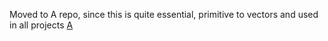 Moved to A repo, since this is quite essential, primitive to vectors and used in all projects [A](https://github.com/ar-visions/A)
